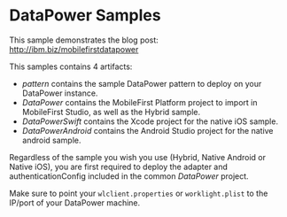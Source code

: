 # DataPower Samples

This sample demonstrates the blog post: http://ibm.biz/mobilefirstdatapower

This samples contains 4 artifacts:

- *pattern* contains the sample DataPower pattern to deploy on your DataPower instance.
- *DataPower* contains the MobileFirst Platform project to import in MobileFirst Studio, as well as the Hybrid sample.
- *DataPowerSwift* contains the Xcode project for the native iOS sample.
- *DataPowerAndroid* contains the Android Studio project for the native android sample.

Regardless of the sample you wish you use (Hybrid, Native Android or Native iOS), you are first required to deploy the adapter and authenticationConfig included in the common *DataPower* project.

Make sure to point your `wlclient.properties` or `worklight.plist` to the IP/port of your DataPower machine.
